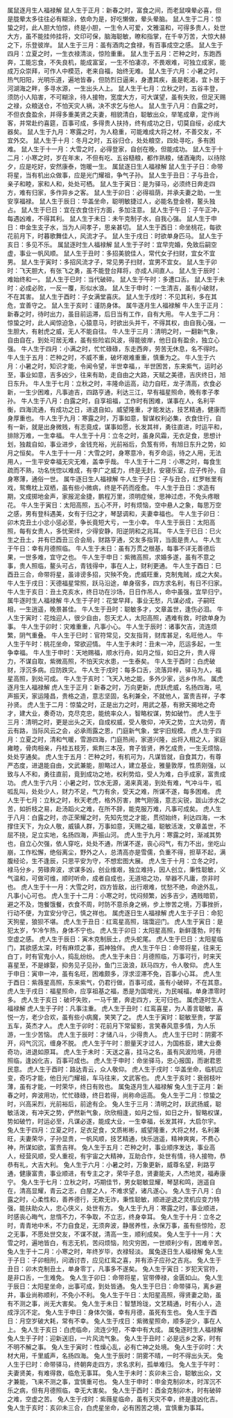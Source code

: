 属鼠逐月生人福禄解
鼠人生于正月：新春之时，富食之间，而老鼠嗅晕必喜，但是胧晕太多往往必有糊涂，依命为是，好吃懒做，晕头晕脑。
鼠人生于二月：惊蛰之时，此人胆大怕惊，终是小胆，一生令人可爱，文雅温和，可得多贵人，处世大方，虽不能挂帅挂将，文印可保，脑海聪敏，暸和指掌，在千辛万苦，大惊大赫之下，乐登彼岸。
鼠人生于三月：虽有酒肉之食禄，有百事成空之感。
鼠人生于四月：立夏之时，一生衣禄清淡，惊险重重。
鼠人生于五月：芒种之时，东跑西奔，工能忘食，不失良机，能成富室，一生不怕凄凉，不畏艰难，可独立成家，能成万众崇拜，可作人中模范，老来自福，始终无难。
鼠人生于六月：小暑之时，热气阳阳，光明乐道，遍地皆春，但防烈日逼来，身遭其疾，虽是乾渴，宜卜居于河湖海之畔，多寻水源，一生出头人上。
鼠人生于七月：立秋之时，五谷丰登，须防小人陷害，不可糊涂，待人接物，宽度大方，可大谋望，虽有失败，但足天赐之禄，众粮送仓，不怕天灾人祸，决不求乞与他人。
鼠人生于八月：白露之时，不但衣食盈余，并得多重美贤之夫妻，相貌清白，聪敏出众，举笔成章，定作尚客，并常赴约喜筵，百事可成，多得贵人扶持，终有成功之日，切莫自绥，必成大器矣。
鼠人生于九月：寒露之时，为人稳重，可能难成大将之材，不善交友，不宜外交。
鼠人生于十月：冬月之时，五谷归仓，处处粮空，四处寻吃，多有困难。
鼠人生于十一月：大雪之时，必得登家，自创在晚，但能成功。
鼠人生于十二月：小寒之时，岁在年末，不但有吃、五谷糙粮，都作熟粮，储酒淹肉，以待除夕，应是吃好，安然康泰，饱暖一生。
属鼠逐日生人福禄解
鼠人生于子日：命带将星，当有机出众做事，应是光门耀祖，争气子孙。
鼠人生于丑日：子与丑合，亲子和睦，家和人和，处处可栖。
鼠人生于寅日：是为驿马，必须终日奔走四方，难有归家，多作异乡之客。
鼠人生于卯日：必得祖荫，并承夫妻之助，一生安享福禄。
鼠人生于辰日：华盖坐命，聪明敏捷过人，必能名登金榜，鳌头独占。
鼠人生于巳日：宜在衣食住行方面，多加注意。
鼠人生于午日：子午正冲，每遇凶难，不得其利。
鼠人生于未日：未午克制子水，自我心强。
鼠人生于申日：申金生支子水，当为人间孝子，思亲甚切。
鼠人生于酉日：命坐桃花，每欲花前月下，时暮歌舞佳人，风流才子。
鼠人生于戌日：时欲单身匹马。
鼠人生于亥日：多见不乐。
属鼠逐时生人福禄解
鼠人生于子时：宜早完婚，免致后嗣空虚，事业一帆风顺。
鼠人生于丑时：多招美貌佳人，常代女子扫财，宜女不宜男。
鼠人生于寅时：多招风流才子，常见男子扫财，宜男不宜女。
鼠人生于卯时：飞天胆大，有张飞之勇，虽不能登台拜将，亦成人间直人。
鼠人生于辰时：难始终和一。
鼠人生于巳时：当代破碎。
鼠人生于午时：多遭口舌。
鼠人生于未时：必成必败，一反一覆，形似水浪。
鼠人生于申时：一生清吉，虽有小破财，不在其害。
鼠人生于酉时：子女满堂喜庆。
鼠人生于戌时：不见其利，多在其危，宜善守之。
鼠人生于亥时：谨防身体。
属牛逐月生人福禄解
牛人生于正月：新春之时，待时出力，虽目前运滞，后日当有工作，自有大用。
牛人生于二月：惊蛰之时，此人闻惊迫急，心猿意马，时欲出头并干，不得其权，由自我心强，一生胆大，有射虎之威，无人不能自往。
牛人生于三月：清明之时，一翻新气象，自由自在，到处可居无难，虽有些险岩风波，得能彼岸，他日自有盈余，独立心强。
牛人生于四月：小满之时，忙忙碌碌，东走西奔，劳苦无休息，名不得时。
牛人生于五月：芒种之时，不威不重，破坏艰难重重，慎重为之。
牛人生于六月：小暑之时，知识才能，令闻令望，半世幸福，，半世困苦，东来紫气，运时必至，事业如意，吉多凶少，往来有助，走自由之大路，天赋之美德，吉庆终日，旭日东升。
牛人生于七月：立秋之时，丰隆命运高，动力自旺，龙子清高，衣食必新，一生少困难，凡事迪吉，四路亨通，利达三江，早有福星照命，晚有孝子孝孙。
牛人生于八月：白露之时，自享祖福，工作时有困难，谋事在人，名利平衡，四海流通，有成功之日，进退自如，威望隆重，才能发达，技艺精通，健康而身厚重也。
牛人生于九月：寒露之时，万事如意，智谋权利必集，衣食住行，自有一新，就是出身微贱，有志竟成，谋事如愿，长发其祥，勇往直进，时运平和，排除万难，一生幸福。
牛人生于十月：立冬之时，虽身风霜，无衣足食，思想计划，独裁自如，事业进步，金钱充裕，光前裕后，负笈有师，有旭日东升之势，如月之恒矣。
牛人生于十一月：大雪之时，身寒意冷，有歹命运，待之人用，无法用人，一生平安幸福无灾无难，盖幸乎哉。
牛人生于十二月：小寒之时，每食生疏而不熟，功名恍惚以难成，有李广之威力，终是无封，安寝乐室，应子传孙，自身寒薄，通俗一世。
属牛逐日生人福禄解
牛人生于子日：子与丑合，红罗帐里有戏，鸳鸯枕上双栖，虽有些小微病，终是不药而痊愈。
牛人生于丑日：求造有期，文成掷地金声，家报泥金捷，鹏程万里，须明症候，思神过虑，不免头疼眼花。
牛人生于寅日：太阳高照，五心不开，时有烦恼，空中悬人之象，每思万空之感，男有登科遇美，女有于归之才，琴瑟调和，夫妻幸福也。
牛人生于卯日：卯木克丑土小忿小惩必至，争长竟短大亏，一生小幸。
牛人生于辰日：太阳高照，每有女贵人，多忧荣绊，少得安静，阳逆阴和之兆耳。
牛人生于巳日：巳火生之丑土，并有巳酉丑三合会局，财路亨通，交友多指背，当面是贵人。
牛人生于午日：幸有月德照临。
牛人生于未日：虽有万贯之根基，每事不详无善德后果，一世多难，宜守之也。
牛人生于申日：紫微高照，求婚多遂，虽有不意之事，贵人照临，鳌头可占，青钱得中，事在人上，财利更通。
牛人生于酉日：巳酉丑三合，命带将星，虽诽谤多招，灾殃不免，虎威旺重，克制鬼贼，成之大矣。
牛人生于戌日：天德福星常照，跃马沿途，单身宿多，四方求名利，有日不归家。
牛人生于亥日：丑土克亥水，终日功在沙场，日日作吊人，命中虽强，宜早归宁。
属牛逐时生人福禄解
牛人生于子时：花堂早拜，事业无愁，凡谋必成，子嗣旺相，一生逍遥，晚景甚佳。
牛人生于丑时：聪敏多才，文章盖世，逢伤必泪。
牛人生于寅时：花烛迎人，很少自由，怨天尤人，太阳高照，遇难有救，时欲单身为事。
牛人生于卯时：灾难重重，凡事小心。
牛人生于辰时：诸事欠吉，流连烦繁，阴气重叠。
牛人生于巳时：官符常见，交友指背，财库甚足，名旺他人。
牛人生于午时：桃花坐命，常欲迎情。
牛人生于未时：丑未一冲，厄运多起，一生争幸福。
牛人生于申时：天地赐福，顺水行舟，如月之恒，如日之升，贵人得力，不谋自取，紫微高照，不怕天灾水患，一生泰矣。
牛人生于酉时：白虎破财，浮沉多病。应防跌灾。
牛人生于戌时：每多口舌，流落异梓，驿马为人，福星高照，到处可成。
牛人生于亥时：飞天入地之能，多外少家，远乡作吊。
属虎逐月生人福禄解
虎人生于正月：新春之时，万向更新，虎跃虎威，名扬四海，吼声振天，家运隆昌，贵格之造，意志坚固，名利兼全，不就他人，富贵吉祥，子孝孙贤。
虎人生于二月：惊蛰之时，正是出力之时，用武之基，有掀天揭地之奇才，建大业，奏奇功，克尽克忠，能统率众人，智略权谋，势如破竹。
虎人生于三月：清明之时，更是出头之天，自成权威，受人敬仰，冲天之势，立大功劳，青云有路，当际风云之会，必承雨露之恩，门庭新气象，堂宇旧规模。
虎人生于四月：立夏之时，清和气暖，雪游四海，门庭热闹，家道兴隆，出将入相之人，家庭雍睦，骨肉相亲，丹桂五枝芳，紫荆三本茂，育子皆贤，养乞成贵，一生无烦恼，处处亨通矣。
虎人生于五月：芒种之时，有机可为，凡谋皆就，自食其力，有尊严态度，进退能自由，文武兼能，胆略过人，建立基业，雅量敦厚，性质刚强，以致与人不和，勇往直前，竟到成功之地，权利势焰，受人为难，白手成家，富贵成功。
虎人生于六月：小暑之时，饮水无源，渴来真渴，到处有难，气冲斗牛，呱呱乱叫，处处少人，财力不足，气力有余，受天之难，所谋不遂，每多困难。
虎人生于七月：立秋之时，秋天老虎，格外厉害，脾气刚强，意志尖锐，跋山涉水之苦，如折枝之易，赴汤蹈火之难，在所不辞，能克服万难，凡事可成矣。
虎人生于八月：白露之时，亦正荣耀之时，先知先觉之才能，贯彻始终，利达四海，一木撑住天下，为众人敬，威镇人群，万事如意，天赐之福，聪敏活泼，文章盖世，不屈不挠，足立实地，名扬四海，声振山河。
虎人生于九月：寒露之时，渐减其势也，自立心欠强，依人穿吃，处处不通，所谋不遂，丧心闷气，有力不出，坐吃山崩，工作松懈，绝俗离尘，野外之人，总清高亦是雪儒，负重不得，担草不起，满腹经论，生不逢辰，只思平安为守，不想宏图大展。
虎人生于十月：立冬之时，禄马分乡，劳碌奔波，求谋多凶，创业维艰，独立难持，因人创立，秉性聪敏，义气温和，可做可维，顺时听命，成者自成也，无道培之功，举器不凡庸，奈非时也。
虎人生于十一月：大雪之时，四方皆敌，出行艰难，忧愁不绝，命途外乱，凡事小心可也。
虎人生于十二月：小寒之时，忧闷频繁，凶多吉少，遇贱暗箭，避之不及，饱餐饿餐，衣食不周，时防不意杀身之祸，步上惨苦之境，万事挫折，行动不便，为宜安分守己，慎之祥也。
属虎逐日生人福禄解
虎人生于子日：命犯天狗星，狼狈不堪。
虎人生于丑日：红鸾星高照，瑞霭迎门。
虎人生于寅日：是犯太岁，乍冷乍热，身体不宁也。
虎人生于卯日：太阳星高照，新鲜蓬勃，时有空虚之感。
虎人生于辰日：寅木克制辰土，虎头蛇尾。
虎人生于巳日：太阳星临门，其欲感太深，时有麻烦之事，孤神独伴。
虎人生于午日：命带将星，往来无白丁，时有官鬼小人，捣乱纷纷。
虎人生于未日：月德照临，万事可行，时来天喜星至，不是嫁娶，抑务见子见孙，鱼门三汲浪，跃马四方，令人敬仰。
虎人生于申日：寅申一冲，虽有名旺，困难颇多，浮求涩滞不免，百事小心耳。
虎人生于酉日：紫薇星高照，东来紫气，仍君行做，百事可成，虽有小破碎，不在其意。
虎人生于戌日：福星照命，应享祖基之福，悉是为国增光，为民喊福，单身漂零时多。
虎人生于亥日：破坏失败，一马千里，奔走四方，无可归也。
属虎逐时生人福禄解
虎人生于子时：凡事注重。
虎人生于丑时：红鸾喜星，为人善言聪敏，喜悦一方，老少合欢，虽有些小病魔，笑笑了之。
虎人生于寅时：聪敏至贵，学富五车，英杰才人。
虎人生于卯时：花前月下常留影，言笑春风意多情，为人乐游，一生少苦恼。
虎人生于辰时：才储八斗，少得贵人。
虎人生于巳时：阴雾不开，闷气沉沉，缠身不脱。
虎人生于午时：胆量天才过人，为国栋臣，建大业奏奇功，进退如原耳。
虎人生于未时：天送之喜，挂马之名，虽有风波险境，月德照临，逢凶化吉，百事可成也。
虎人生于申时：命坐驿马，忠心报国，而谢君恩民意。
虎人生于酉时：路达青云，众人敬仰。
虎人生于戌时：华盖坐命，临机应变，奇巧才能，他日光门耀祖，车马往来，文武客也。
虎人生于亥时：衰弱枝叶薄，虽有才能，一时荣华，终日有败也。
属兔逐月生人福禄解
兔人生于正月：新春之时，奔波用功，忙忙碌碌，终日若得，尚称命运高。
兔人生于二月：惊蛰之时，兴高采烈，光前裕后，前途有企。
兔人生于三月：清明之时，跃武扬威，聪敏活泼，有冲天之势，俨然新气象，欣欣相逢，如月之恒，如日之升，智略权谋，势如破竹，时运必至，凡谋必遂，能成大业，一生幸福，长发其祥，大启尔宇。
兔人生于四月：立夏之时，足衣足食，文质彬彬，威望隆重，大将之材，名利兼旺，夫妻荣华，子孙显贵，一帆风顺，技艺精通，快乐逍遥，精神爽爽，不费心神，所谋如欲，富贵吉祥。
兔人生于五月：芒种之时，事业顺序发达，事业高人，经营风顺，受人重视，有宇宙之大精神，互助合作，处世有情，待人接物，恭恭有礼，大吉大利。
兔人生于六月：小暑之时，万象更新，威尊名望，利路亨通，健康富贵，事业顺进，有专主之才，荣华子息，贤妻能夫，人杰地灵，福寿康宁。
兔人生于七月：立秋之时，巧期佳节，男女聪敏显耀，琴瑟和鸣，逍遥自在，清高显耀，青云之志，白屋之人，不难求望，诸凡遂心。
兔人生于八月：白露之时，心柔性和，善养德行，无欺无诈，秉性聪敏，顺进逆退之灵机应变力特强，能扶助众人，忠心侠义，处世有方。
兔人生于九月：寒露之时，事业顺进，时感丧心晦气，怠惰不力，不争取，不立志，终身幸耳。
兔人生于十月：立冬之时，青青地中禾，不力自食足，无须奔波，静居养性，永保万事，虽有些惊险，忍之无事，不愿处世交友，不谋不就，清高一生，顺利成矣。
兔人生于十一月：大雪之时，遍地皆白，有志无机，苦闷烦恼，险灾穷困，一世顺利少有，困难辛苦。
兔人生于十二月：小寒之时，年终岁毕，衣禄轻淡。
属兔逐日生人福禄解
兔人生于子日：子卯相刑，问酒讨杏，应见红鸾之喜，并有添子应孙之吉兆。
兔人生于丑日：卯木克制丑土，单身零丁，凡事多不遂矣。
兔人生于寅日：岁犯天官符，是非口舌，一生难免。
兔人生于卯日：命带将星，官带俸禄，金匮如山。
兔人生于辰日：太阳星坐命，出事可成，到处皆通。
兔人生于巳日：命带驿马，离乡避井，事业尚称顺利，不免小不利。
兔人生于午日：太阳星高照，得贤妻之助，虽有不测之事，尚无大害矣。
兔人生于未日：智慧玲珑，文艺精通，时有小人，造成浮沉不定。
兔人生于申日：身体欠强，幸有月德，虽死有生也。
兔人生于酉日：月空岁破大耗，常有不幸。
兔人生于戌日：紫微星照命，顺多逆少，事在人上。
兔人生于亥日：白虎临命，流连少短，不幸中有大成。
属兔逐时生人福禄解
兔人生于子时：迎新送旧，一片风流气象。
兔人生于丑时：必是远乡之客，时有不明不解之事。
兔人生于寅时：性燥心乱，必有亡神之处境。
兔人生于卯时：大材大用，千里威声，名扬四海。
兔人生于辰时：阴雾不晴，一时不得出头天。
兔人生于巳时：命带驿马，终朝奔走四方，求名求利，孤单难归。
兔人生于午时：夫妻贤美，有难得救，临危无事耳。
兔人生于未时：亥卯未三合，聪敏出众，文才兼能，飞来不测之事，宜慎重可也。
兔人生于申时：申金克制卯木，时浑沉不乐之病，但有月德照临，幸无大害矣。
兔人生于酉时：酉金克制卯木，时有破碎之难，空虚之苦。
兔人生于戌时：紫薇星临命，虽有天灾不幸，终是逢凶化吉。
兔人生于亥时：亥卯未三合，白虎星坐命，必有困苦之境，宜慎重为事耳。